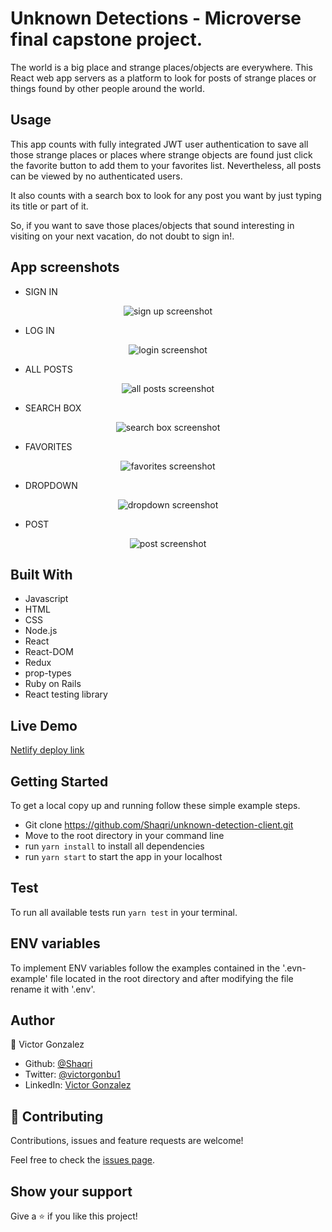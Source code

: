 # Unknown Detections - Microverse final capstone project.

The world is a big place and strange places/objects are everywhere.
This React web app servers as a platform to look for posts of strange places or things found by other people around the world.

## Usage

This app counts with fully integrated JWT user authentication to save all those strange places or places where strange objects are found just click the favorite button to add them to your favorites list. Nevertheless, all posts can be viewed by no authenticated users.

It also counts with a search box to look for any post you want by just typing its title or part of it.

So, if you want to save those places/objects that sound interesting in visiting on your next vacation, do not doubt to sign in!.

## App screenshots

- SIGN IN  

<div align="center">
  <img src="/src/imgs/screenshots/SIGNUP.png" alt='sign up screenshot' /> 
</div> 

- LOG IN  

<div align="center">
  <img src="/src/imgs/screenshots/LOGIN.png" alt='login screenshot' /> 
</div> 

- ALL POSTS  

<div align="center">
  <img src="/src/imgs/screenshots/ALLPOSTS.png" alt='all posts screenshot' /> 
</div> 

- SEARCH BOX  

<div align="center">
  <img src="/src/imgs/screenshots/SEARCHBOX.png" alt='search box screenshot' /> 
</div>

- FAVORITES  

<div align="center">
  <img src="/src/imgs/screenshots/FAVORITES.png" alt='favorites screenshot' /> 
</div> 

- DROPDOWN  

<div align="center">
  <img src="/src/imgs/screenshots/DROPDOWN.png" alt='dropdown screenshot' /> 
</div>

- POST  

<div align="center">
  <img src="/src/imgs/screenshots/POST.png" alt='post screenshot' /> 
</div>

## Built With

- Javascript
- HTML
- CSS
- Node.js
- React
- React-DOM
- Redux
- prop-types
- Ruby on Rails
- React testing library

## Live Demo

[Netlify deploy link](https://unknown-detections.netlify.app/posts)

## Getting Started

To get a local copy up and running follow these simple example steps.

- Git clone https://github.com/Shaqri/unknown-detection-client.git
- Move to the root directory in your command line
- run `yarn install` to install all dependencies
- run `yarn start` to start the app in your localhost

## Test   

To run all available tests run `yarn test` in your terminal.  

## ENV variables  

To implement ENV variables follow the examples contained in the '.evn-example' file located in the root directory and after modifying the file rename it with '.env'.  

## Author
👤 Victor Gonzalez  
- Github: [@Shaqri](https://github.com/Shaqri)
- Twitter: [@victorgonbu1](https://twitter.com/Victorgonbu1)
- LinkedIn: [Victor Gonzalez](https://www.linkedin.com/in/victor-manuel-gonzalez-buitrago)

## 🤝 Contributing

Contributions, issues and feature requests are welcome!

Feel free to check the [issues page](issues/).

## Show your support

Give a ⭐️ if you like this project!
